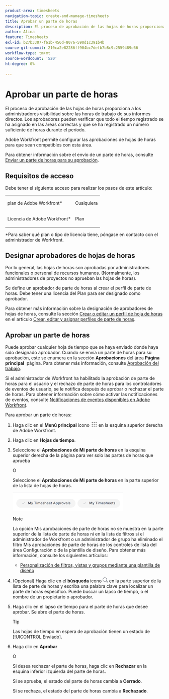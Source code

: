 ```yaml
---
product-area: timesheets
navigation-topic: create-and-manage-timesheets
title: Aprobar un parte de horas
description: El proceso de aprobación de las hojas de horas proporciona a los administradores visibilidad sobre las horas de trabajo de sus informes directos. Los aprobadores pueden verificar que todo el tiempo registrado se ha asignado en las áreas correctas y que se ha registrado un número suficiente de horas durante el período.
author: Alina
feature: Timesheets
exl-id: b27b3307-f61b-456d-8076-590d1c391b4b
source-git-commit: 210ca2e82286ff904bc7defb7b8c9c2559489d66
workflow-type: tm+mt
source-wordcount: '520'
ht-degree: 0%

---
```


# Aprobar un parte de horas

El proceso de aprobación de las hojas de horas proporciona a los administradores visibilidad sobre las horas de trabajo de sus informes directos. Los aprobadores pueden verificar que todo el tiempo registrado se ha asignado en las áreas correctas y que se ha registrado un número suficiente de horas durante el período.

Adobe Workfront permite configurar las aprobaciones de hojas de horas para que sean compatibles con esta área.

Para obtener información sobre el envío de un parte de horas, consulte [Enviar un parte de horas para su aprobación](../../timesheets/create-and-manage-timesheets/submit-timesheet-for-approval.md).

## Requisitos de acceso

Debe tener el siguiente acceso para realizar los pasos de este artículo:

<table style="table-layout:auto"> 
 <col> 
 </col> 
 <col> 
 </col> 
 <tbody> 
  <tr> 
   <td role="rowheader">plan de Adobe Workfront*</td> 
   <td> <p>Cualquiera</p> </td> 
  </tr> 
  <tr> 
   <td role="rowheader">Licencia de Adobe Workfront*</td> 
   <td> <p>Plan </p> </td> 
  </tr> 
 </tbody> 
</table>

*Para saber qué plan o tipo de licencia tiene, póngase en contacto con el administrador de Workfront.

## Designar aprobadores de hojas de horas

Por lo general, las hojas de horas son aprobadas por administradores funcionales o personal de recursos humanos. (Normalmente, los administradores de proyectos no aprueban las hojas de horas).

Se define un aprobador de parte de horas al crear el perfil de parte de horas. Debe tener una licencia del Plan para ser designado como aprobador.

Para obtener más información sobre la designación de aprobadores de hojas de horas, consulte la sección [Crear o editar un perfil de hoja de horas](../../timesheets/create-and-manage-timesheets/create-timesheet-profiles.md#create) en el artículo [Crear, editar y asignar perfiles de parte de horas](../../timesheets/create-and-manage-timesheets/create-timesheet-profiles.md).

## Aprobar un parte de horas

Puede aprobar cualquier hoja de tiempo que se haya enviado donde haya sido designado aprobador. Cuando se envía un parte de horas para su aprobación, este se enumera en la sección **Aprobaciones** del área **Página principal**  página. Para obtener más información, consulte [Aprobación del trabajo](../../review-and-approve-work/manage-approvals/approving-work.md).

Si el administrador de Workfront ha habilitado la aprobación de parte de horas para el usuario y el rechazo de parte de horas para los controladores de eventos de usuario, se le notifica después de aprobar o rechazar el parte de horas. Para obtener información sobre cómo activar las notificaciones de eventos, consulte [Notificaciones de eventos disponibles en Adobe Workfront](../../administration-and-setup/manage-workfront/emails/event-notifications-available-in-wf.md).

Para aprobar un parte de horas:

1. Haga clic en el **Menú principal** icono ![](assets/main-menu-icon.png) en la esquina superior derecha de Adobe Workfront.
1. Haga clic en **Hojas de tiempo**.
1. Seleccione el **Aprobaciones de Mi parte de horas** en la esquina superior derecha de la página para ver solo las partes de horas que aprueba

   O

   Seleccione el **Aprobaciones de Mi parte de horas** en la parte superior de la lista de hojas de horas.

   ![](assets/my-timesheet-approvals-my-timesheets-pills-on-timesheets-list-nwe-350x58.png)

   >[!NOTE]
   >
   >La opción Mis aprobaciones de parte de horas no se muestra en la parte superior de la lista de parte de horas ni en la lista de filtros si el administrador de Workfront o un administrador de grupo ha eliminado el filtro Mis aprobaciones de parte de horas de los controles de lista del área Configuración o de la plantilla de diseño. Para obtener más información, consulte los siguientes artículos:
   * [Personalización de filtros, vistas y grupos mediante una plantilla de diseño](../../administration-and-setup/customize-workfront/use-layout-templates/customize-fvg-list-controls-layout-template.md)


1. (Opcional) Haga clic en el **búsqueda** icono ![](assets/search-icon.png) en la parte superior de la lista de parte de horas y escriba una palabra clave para localizar un parte de horas específico. Puede buscar un lapso de tiempo, o el nombre de un propietario o aprobador.
1. Haga clic en el lapso de tiempo para el parte de horas que desee aprobar. Se abre el parte de horas.

   >[!TIP]
   Las hojas de tiempo en espera de aprobación tienen un estado de [!UICONTROL Enviado].


1. Haga clic en **Aprobar**

   O

   Si desea rechazar el parte de horas, haga clic en **Rechazar** en la esquina inferior izquierda del parte de horas.

   Si se aprueba, el estado del parte de horas cambia a **Cerrado**.

   Si se rechaza, el estado del parte de horas cambia a **Rechazado**.
